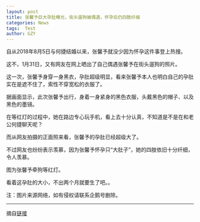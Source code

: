 ```yaml
---
layout: post
title: 张馨予巨大孕肚曝光，街头遛狗被偶遇，怀孕后仍四肢纤细
categories: News
tags:  Test
author: GZY
---
```


自从2018年8月5日与何捷结婚以来，张馨予就没少因为怀孕这件事登上热搜。

这不，1月31日，又有网友在网上晒出了自己偶遇张馨予在街头遛狗的照片。

这一次，张馨予身穿一身黑衣，孕肚超级明显，看来张馨予本人也明白自己的孕肚实在是遮不住了，索性不穿宽松的衣服了。

据画面显示，此次张馨予出行，身着一身紧身的黑色衣服，头戴黑色的帽子、以及黑色的墨镜。

在等红灯的过程中，她在路边专心玩手机，看上去十分认真，不知道是不是在和老公何捷聊天呢？

而从网友拍摄的正面照来看，张馨予的孕肚已经超级大了。

不过网友也纷纷表示羡慕，因为张馨予怀孕只“大肚子”，她的四肢依旧十分纤细，令人羡慕。

图为张馨予牵狗等红灯。

看着这孕肚的大小，不出两个月就要生了吧。。

注：图片来源网络，如有侵权请联系企鹅号删除。

*****

摘自[链接](http://new.qq.com/omn/20190131/20190131A0ATK7.html)